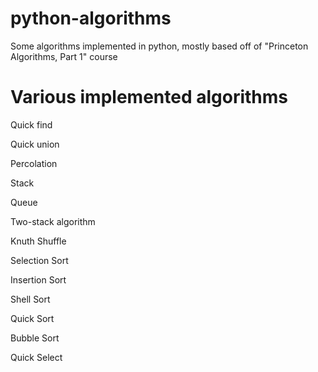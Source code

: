 # python-algorithms
Some algorithms implemented in python, mostly based off of "Princeton Algorithms, Part 1" course

# Various implemented algorithms
Quick find

Quick union

Percolation

Stack

Queue

Two-stack algorithm

Knuth Shuffle

Selection Sort

Insertion Sort

Shell Sort

Quick Sort

Bubble Sort

Quick Select
